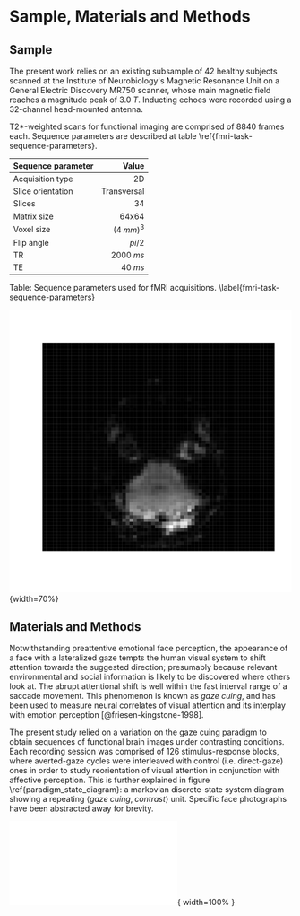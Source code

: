 # Sample, Materials and Methods

<!-- - MRI: attach notes from Concha's lectures in order to introduce MRI? -->
<!--    - image processing pipeline -->

## Sample

The present work relies on an existing subsample of 42 healthy
subjects scanned at the Institute of Neurobiology's Magnetic Resonance
Unit on a General Electric Discovery MR750 scanner, whose main
magnetic field reaches a magnitude peak of $3.0\;T$. Inducting echoes
were recorded using a 32-channel head-mounted antenna.

<!--    - age -->
<!--    - sex -->
<!--    - handedness? -->
<!--    - psychometric results -->

T2*-weighted scans for functional imaging are comprised of 8840 frames
each. Sequence parameters are described at table
\ref{fmri-task-sequence-parameters}.

| Sequence parameter | Value       |
|--------------------|------------:|
| Acquisition type   | 2D          |
| Slice orientation  | Transversal |
| Slices             | 34          |
| Matrix size        | 64x64       |
| Voxel size         | $(4\;mm)^3$ |
| Flip angle         | $pi/2$      |
| TR                 | $2000\;ms$  |
| TE                 | $40\;ms$    |

Table: Sequence parameters used for fMRI
acquisitions. \label{fmri-task-sequence-parameters}

![Sample raw fMR image from our dataset.](source/figures/sample-raw-image.svg){width=70%}

## Materials and Methods

Notwithstanding preattentive emotional face perception, the appearance
of a face with a lateralized gaze tempts the human visual system to
shift attention towards the suggested direction; presumably because
relevant environmental and social information is likely to be
discovered where others look at. The abrupt attentional shift is well
within the fast interval range of a saccade movement. This phenomenon
is known as _gaze cuing_, and has been used to measure neural
correlates of visual attention and its interplay with emotion
perception [@friesen-kingstone-1998].

The present study relied on a variation on the gaze cuing paradigm to
obtain sequences of functional brain images under contrasting
conditions. Each recording session was comprised of 126
stimulus-response blocks, where averted-gaze cycles were interleaved
with control (i.e. direct-gaze) ones in order to study reorientation
of visual attention in conjunction with affective perception. This
is further explained in figure \ref{paradigm_state_diagram}: a
markovian discrete-state system diagram showing a repeating
$\left<gaze\;cuing,\;contrast\right>$ unit. Specific face photographs
have been abstracted away for brevity.


![Gaze cuing paradigm. Nodes represent visual stimuli, their order of
presentation is indicated using arrows. Unless noted otherwise,
transition probability from a node is equally distributed among all
exit arrows. Participants were asked to attend for a target (asterisk)
and press a "left" or "right" button, depending on target position
relative to the face. The spectrum of tested expressions (neutral,
happy, disgusted) followed by either a gaze-congruent or
gaze-incongruent target was divided and counterbalanced in three
sequences, so as to keep the latter at reasonable durations. Colorful
arrows indicate combinations which were specific to a
sequence. \label{paradigm_state_diagram}](source/figures/paradigm_state_diagram.pdf){
width=100% }

<!-- mention anti-habituation procedures -->
<!-- design matrix. Block, event, mixed? -->
